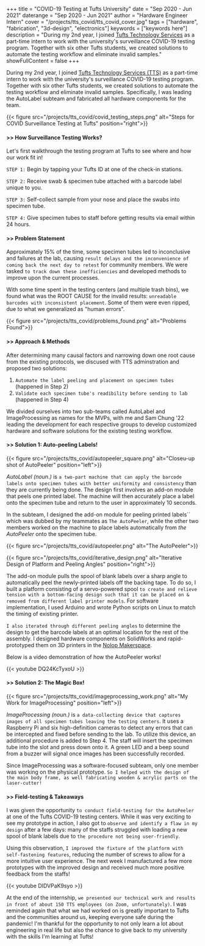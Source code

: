 +++
title = "COVID-19 Testing at Tufts University"
date = "Sep 2020 - Jun 2021"
daterange = "Sep 2020 - Jun 2021"
author = "Hardware Engineer Intern"
cover = "/projects/tts_covid/tts_covid_cover.jpg"
tags = ["hardware", "fabrication", "3d-design", "electronics"]
keywords = ["keywords here"]
description = "During my 2nd year, I joined [Tufts Technology Services](https://coronavirus.tufts.edu/testing-at-tufts) as a part-time intern to work with the university's surveillance COVID-19 testing program. Together with six other Tufts students, we created solutions to automate the testing workflow and eliminate invalid samples."
showFullContent = false
+++

During my 2nd year, I joined [Tufts Technology Services (TTS)](https://coronavirus.tufts.edu/testing-at-tufts) as a part-time intern to work with the university's surveillance COVID-19 testing program. Together with six other Tufts students, we created solutions to automate the testing workflow and eliminate invalid samples. Specifically, I was leading the AutoLabel subteam and fabricated all hardware components for the team. 

{{< figure src="/projects/tts_covid/covid_testing_steps.png" alt="Steps for COVID Surveillance Testing at Tufts" position="right">}}

#### >> How Surveillance Testing Works?

Let's first walkthrough the testing program at Tufts to see where and how our work fit in!

`STEP 1:` Begin by tapping your Tufts ID at one of the check-in stations.

`STEP 2:` Receive swab & specimen tube attached with a barcode label unique to you.

`STEP 3:` Self-collect sample from your nose and place the swabs into specimen tube.

`STEP 4:` Give specimen tubes to staff before getting results via email within 24 hours.

#### >> Problem Statement

Approximately 15% of the time, some specimen tubes led to inconclusive and failures at the lab, causing `result delays and the inconvenience of coming back the next day to retest` for community members. We were tasked `to track down these inefficiencies` and developed methods to improve upon the current processes. 

With some time spent in the testing centers (and multiple trash bins), we found what was the ROOT CAUSE for the invalid results:  `unreadable barcodes with inconsistent placement`. Some of them were even ripped, due to what we generalized as "human errors".

{{< figure src="/projects/tts_covid/problems_found.png" alt="Problems Found">}}

#### >> Approach & Methods

After determining many causal factors and narrowing down one root cause from the existing protocols, we discused with TTS adminstration and proposed two solutions:

1. `Automate the label peeling and placement on specimen tubes` (happened in Step 2)
2. `Validate each specimen tube's readibility before sending to lab` (happened in Step 4)

We divided ourselves into two sub-teams called AutoLabel and ImageProcessing as names for the MVPs, with me and Sam Chung '22 leading the development for each respective groups to develop customized hardware and software solutions for the existing testing workflow.

#### >> Solution 1: Auto-peeling Labels!

{{< figure src="/projects/tts_covid/autopeeler_square.png" alt="Closeu-up shot of AutoPeeler" position="left">}}

*AutoLabel (noun.)* is `a two-part machine that can apply the barcode labels onto specimen tubes with better uniformity and consistency` than they are currently being done. The design first involves an add-on module that peels one printed label. The machine will then accurately place a label onto the specimen tube and return to the user in approximately 10 seconds. 

In the subteam, I designed the add-on module for peeling printed labels`` which was dubbed by my teammates as `The AutoPeeler`, while the other two members worked on the machine to place labels automatically from *the AutoPeeler* onto the specimen tube. 

{{< figure src="/projects/tts_covid/autopeeler.png" alt="The AutoPeeler">}}

{{< figure src="/projects/tts_covid/iterative_design.png" alt="Iterative Design of Platform and Peeling Angles" position="right">}}

The add-on module pulls the spool of blank labels over a sharp angle to automatically peel the newly-printed labels off the backing tape. To do so, I built a platform consisting of a servo-powered spool `to create and relieve tension with a bottom-facing design such that it can be placed on & removed from different label printer models`. For software implementation, I used Arduino and wrote Python scripts on Linux to match the timing of existing printer. 

`I also iterated through different peeling angles` to determine the design to get the barcode labels at an optimal location for the rest of the assembly. I designed hardware components on SolidWorks and rapid-prototyped them on 3D printers in the [Nolop Makerspace](https://nolop.org/).

Below is a video demonstration of how the AutoPeeler works!

{{< youtube DQ24KcTyxoU >}}


#### >> Solution 2: The Magic Box!

{{< figure src="/projects/tts_covid/imageprocessing_work.png" alt="My Work for ImageProcessing" position="left">}}

*ImageProcessing (noun.)* is `a data-collecting device that captures images of all specimen tubes leaving the testing centers`. It uses a Raspberry Pi and six high-definition cameras to detect any errors that can be intercepted and fixed before sending to the lab. To utilize this device, an additional procedure is added to Step 4. The staff will insert the specimen tube into the slot and press down onto it. A green LED and a beep sound from a buzzer will signal once images has been successfully recorded.

Since ImageProcessing was a software-focused subteam, only one member was working on the physical prototype. `So I helped with the design of the main body frame, as well fabricating wooden & acrylic parts on the laser-cutter!`

#### >> Field-testing & Takeaways 

I was given the opportunity `to conduct field-testing for the AutoPeeler` at one of the Tufts COVID-19 testing centers. While it was very exciting to see my prototype in action, I also got to `observe and identify a flaw in my design` after a few days: many of the staffs struggled with loading a new spool of blank labels due to `the procedure not being user-friendly`.

Using this observation, `I improved the fixture of the platform with self-fastening features`, reducing the number of screws to allow for a more intuitive user experience. The next week I manufactured a few more prototypes with the improved design and received much more positive feedback from the staffs!

{{< youtube DIDVPaK9syo >}}

At the end of the internship, `we presented our technical work and results in front of about 150 TTS employees (on Zoom, unfortunately)`. I was reminded again that what we had worked on is greatly important to Tufts and the communities around us, keeping everyone safe during the pandemic! I'm thankful for the opportunity to not only learn a lot about engineering in real life but also the chance to give back to my university with the skills I'm learning at Tufts!